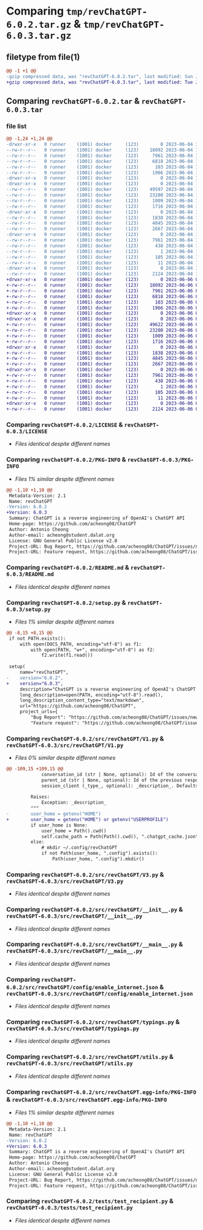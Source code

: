 # Comparing `tmp/revChatGPT-6.0.2.tar.gz` & `tmp/revChatGPT-6.0.3.tar.gz`

## filetype from file(1)

```diff
@@ -1 +1 @@
-gzip compressed data, was "revChatGPT-6.0.2.tar", last modified: Sun Jun  4 10:39:34 2023, max compression
+gzip compressed data, was "revChatGPT-6.0.3.tar", last modified: Tue Jun  6 03:03:22 2023, max compression
```

## Comparing `revChatGPT-6.0.2.tar` & `revChatGPT-6.0.3.tar`

### file list

```diff
@@ -1,24 +1,24 @@
-drwxr-xr-x   0 runner    (1001) docker     (123)        0 2023-06-04 10:39:34.770125 revChatGPT-6.0.2/
--rw-r--r--   0 runner    (1001) docker     (123)    18092 2023-06-04 10:39:03.000000 revChatGPT-6.0.2/LICENSE
--rw-r--r--   0 runner    (1001) docker     (123)     7961 2023-06-04 10:39:34.770125 revChatGPT-6.0.2/PKG-INFO
--rw-r--r--   0 runner    (1001) docker     (123)     6818 2023-06-04 10:39:34.000000 revChatGPT-6.0.2/README.md
--rw-r--r--   0 runner    (1001) docker     (123)      103 2023-06-04 10:39:34.770125 revChatGPT-6.0.2/setup.cfg
--rw-r--r--   0 runner    (1001) docker     (123)     1966 2023-06-04 10:39:03.000000 revChatGPT-6.0.2/setup.py
-drwxr-xr-x   0 runner    (1001) docker     (123)        0 2023-06-04 10:39:34.766125 revChatGPT-6.0.2/src/
-drwxr-xr-x   0 runner    (1001) docker     (123)        0 2023-06-04 10:39:34.770125 revChatGPT-6.0.2/src/revChatGPT/
--rw-r--r--   0 runner    (1001) docker     (123)    49597 2023-06-04 10:39:03.000000 revChatGPT-6.0.2/src/revChatGPT/V1.py
--rw-r--r--   0 runner    (1001) docker     (123)    23208 2023-06-04 10:39:03.000000 revChatGPT-6.0.2/src/revChatGPT/V3.py
--rw-r--r--   0 runner    (1001) docker     (123)     1009 2023-06-04 10:39:03.000000 revChatGPT-6.0.2/src/revChatGPT/__init__.py
--rw-r--r--   0 runner    (1001) docker     (123)     1716 2023-06-04 10:39:03.000000 revChatGPT-6.0.2/src/revChatGPT/__main__.py
-drwxr-xr-x   0 runner    (1001) docker     (123)        0 2023-06-04 10:39:34.770125 revChatGPT-6.0.2/src/revChatGPT/config/
--rw-r--r--   0 runner    (1001) docker     (123)     1838 2023-06-04 10:39:03.000000 revChatGPT-6.0.2/src/revChatGPT/config/enable_internet.json
--rw-r--r--   0 runner    (1001) docker     (123)     4845 2023-06-04 10:39:03.000000 revChatGPT-6.0.2/src/revChatGPT/typings.py
--rw-r--r--   0 runner    (1001) docker     (123)     2667 2023-06-04 10:39:03.000000 revChatGPT-6.0.2/src/revChatGPT/utils.py
-drwxr-xr-x   0 runner    (1001) docker     (123)        0 2023-06-04 10:39:34.770125 revChatGPT-6.0.2/src/revChatGPT.egg-info/
--rw-r--r--   0 runner    (1001) docker     (123)     7961 2023-06-04 10:39:34.000000 revChatGPT-6.0.2/src/revChatGPT.egg-info/PKG-INFO
--rw-r--r--   0 runner    (1001) docker     (123)      438 2023-06-04 10:39:34.000000 revChatGPT-6.0.2/src/revChatGPT.egg-info/SOURCES.txt
--rw-r--r--   0 runner    (1001) docker     (123)        1 2023-06-04 10:39:34.000000 revChatGPT-6.0.2/src/revChatGPT.egg-info/dependency_links.txt
--rw-r--r--   0 runner    (1001) docker     (123)      105 2023-06-04 10:39:34.000000 revChatGPT-6.0.2/src/revChatGPT.egg-info/requires.txt
--rw-r--r--   0 runner    (1001) docker     (123)       11 2023-06-04 10:39:34.000000 revChatGPT-6.0.2/src/revChatGPT.egg-info/top_level.txt
-drwxr-xr-x   0 runner    (1001) docker     (123)        0 2023-06-04 10:39:34.770125 revChatGPT-6.0.2/tests/
--rw-r--r--   0 runner    (1001) docker     (123)     2124 2023-06-04 10:39:03.000000 revChatGPT-6.0.2/tests/test_recipient.py
+drwxr-xr-x   0 runner    (1001) docker     (123)        0 2023-06-06 03:03:22.193700 revChatGPT-6.0.3/
+-rw-r--r--   0 runner    (1001) docker     (123)    18092 2023-06-06 03:02:54.000000 revChatGPT-6.0.3/LICENSE
+-rw-r--r--   0 runner    (1001) docker     (123)     7961 2023-06-06 03:03:22.193700 revChatGPT-6.0.3/PKG-INFO
+-rw-r--r--   0 runner    (1001) docker     (123)     6818 2023-06-06 03:03:22.000000 revChatGPT-6.0.3/README.md
+-rw-r--r--   0 runner    (1001) docker     (123)      103 2023-06-06 03:03:22.197700 revChatGPT-6.0.3/setup.cfg
+-rw-r--r--   0 runner    (1001) docker     (123)     1966 2023-06-06 03:02:54.000000 revChatGPT-6.0.3/setup.py
+drwxr-xr-x   0 runner    (1001) docker     (123)        0 2023-06-06 03:03:22.193700 revChatGPT-6.0.3/src/
+drwxr-xr-x   0 runner    (1001) docker     (123)        0 2023-06-06 03:03:22.193700 revChatGPT-6.0.3/src/revChatGPT/
+-rw-r--r--   0 runner    (1001) docker     (123)    49622 2023-06-06 03:02:54.000000 revChatGPT-6.0.3/src/revChatGPT/V1.py
+-rw-r--r--   0 runner    (1001) docker     (123)    23208 2023-06-06 03:02:54.000000 revChatGPT-6.0.3/src/revChatGPT/V3.py
+-rw-r--r--   0 runner    (1001) docker     (123)     1009 2023-06-06 03:02:54.000000 revChatGPT-6.0.3/src/revChatGPT/__init__.py
+-rw-r--r--   0 runner    (1001) docker     (123)     1716 2023-06-06 03:02:54.000000 revChatGPT-6.0.3/src/revChatGPT/__main__.py
+drwxr-xr-x   0 runner    (1001) docker     (123)        0 2023-06-06 03:03:22.193700 revChatGPT-6.0.3/src/revChatGPT/config/
+-rw-r--r--   0 runner    (1001) docker     (123)     1838 2023-06-06 03:02:54.000000 revChatGPT-6.0.3/src/revChatGPT/config/enable_internet.json
+-rw-r--r--   0 runner    (1001) docker     (123)     4845 2023-06-06 03:02:54.000000 revChatGPT-6.0.3/src/revChatGPT/typings.py
+-rw-r--r--   0 runner    (1001) docker     (123)     2667 2023-06-06 03:02:54.000000 revChatGPT-6.0.3/src/revChatGPT/utils.py
+drwxr-xr-x   0 runner    (1001) docker     (123)        0 2023-06-06 03:03:22.193700 revChatGPT-6.0.3/src/revChatGPT.egg-info/
+-rw-r--r--   0 runner    (1001) docker     (123)     7961 2023-06-06 03:03:22.000000 revChatGPT-6.0.3/src/revChatGPT.egg-info/PKG-INFO
+-rw-r--r--   0 runner    (1001) docker     (123)      438 2023-06-06 03:03:22.000000 revChatGPT-6.0.3/src/revChatGPT.egg-info/SOURCES.txt
+-rw-r--r--   0 runner    (1001) docker     (123)        1 2023-06-06 03:03:22.000000 revChatGPT-6.0.3/src/revChatGPT.egg-info/dependency_links.txt
+-rw-r--r--   0 runner    (1001) docker     (123)      105 2023-06-06 03:03:22.000000 revChatGPT-6.0.3/src/revChatGPT.egg-info/requires.txt
+-rw-r--r--   0 runner    (1001) docker     (123)       11 2023-06-06 03:03:22.000000 revChatGPT-6.0.3/src/revChatGPT.egg-info/top_level.txt
+drwxr-xr-x   0 runner    (1001) docker     (123)        0 2023-06-06 03:03:22.193700 revChatGPT-6.0.3/tests/
+-rw-r--r--   0 runner    (1001) docker     (123)     2124 2023-06-06 03:02:54.000000 revChatGPT-6.0.3/tests/test_recipient.py
```

### Comparing `revChatGPT-6.0.2/LICENSE` & `revChatGPT-6.0.3/LICENSE`

 * *Files identical despite different names*

### Comparing `revChatGPT-6.0.2/PKG-INFO` & `revChatGPT-6.0.3/PKG-INFO`

 * *Files 1% similar despite different names*

```diff
@@ -1,10 +1,10 @@
 Metadata-Version: 2.1
 Name: revChatGPT
-Version: 6.0.2
+Version: 6.0.3
 Summary: ChatGPT is a reverse engineering of OpenAI's ChatGPT API
 Home-page: https://github.com/acheong08/ChatGPT
 Author: Antonio Cheong
 Author-email: acheong@student.dalat.org
 License: GNU General Public License v2.0
 Project-URL: Bug Report, https://github.com/acheong08/ChatGPT/issues/new?assignees=&labels=bug-report&template=bug_report.yml&title=%5BBug%5D%3A+
 Project-URL: Feature request, https://github.com/acheong08/ChatGPT/issues/new?assignees=&labels=enhancement&template=feature_request.yml&title=%5BFeature+Request%5D%3A+
```

### Comparing `revChatGPT-6.0.2/README.md` & `revChatGPT-6.0.3/README.md`

 * *Files identical despite different names*

### Comparing `revChatGPT-6.0.2/setup.py` & `revChatGPT-6.0.3/setup.py`

 * *Files 1% similar despite different names*

```diff
@@ -8,15 +8,15 @@
 if not PATH.exists():
     with open(DOCS_PATH, encoding="utf-8") as f1:
         with open(PATH, "w+", encoding="utf-8") as f2:
             f2.write(f1.read())
 
 setup(
     name="revChatGPT",
-    version="6.0.2",
+    version="6.0.3",
     description="ChatGPT is a reverse engineering of OpenAI's ChatGPT API",
     long_description=open(PATH, encoding="utf-8").read(),
     long_description_content_type="text/markdown",
     url="https://github.com/acheong08/ChatGPT",
     project_urls={
         "Bug Report": "https://github.com/acheong08/ChatGPT/issues/new?assignees=&labels=bug-report&template=bug_report.yml&title=%5BBug%5D%3A+",
         "Feature request": "https://github.com/acheong08/ChatGPT/issues/new?assignees=&labels=enhancement&template=feature_request.yml&title=%5BFeature+Request%5D%3A+",
```

### Comparing `revChatGPT-6.0.2/src/revChatGPT/V1.py` & `revChatGPT-6.0.3/src/revChatGPT/V1.py`

 * *Files 0% similar despite different names*

```diff
@@ -109,15 +109,15 @@
             conversation_id (str | None, optional): Id of the conversation to continue on. Defaults to None.
             parent_id (str | None, optional): Id of the previous response message to continue on. Defaults to None.
             session_client (_type_, optional): _description_. Defaults to None.
 
         Raises:
             Exception: _description_
         """
-        user_home = getenv("HOME")
+        user_home = getenv("HOME") or getenv("USERPROFILE")
         if user_home is None:
             user_home = Path().cwd()
             self.cache_path = Path(Path().cwd(), ".chatgpt_cache.json")
         else:
             # mkdir ~/.config/revChatGPT
             if not Path(user_home, ".config").exists():
                 Path(user_home, ".config").mkdir()
```

### Comparing `revChatGPT-6.0.2/src/revChatGPT/V3.py` & `revChatGPT-6.0.3/src/revChatGPT/V3.py`

 * *Files identical despite different names*

### Comparing `revChatGPT-6.0.2/src/revChatGPT/__init__.py` & `revChatGPT-6.0.3/src/revChatGPT/__init__.py`

 * *Files identical despite different names*

### Comparing `revChatGPT-6.0.2/src/revChatGPT/__main__.py` & `revChatGPT-6.0.3/src/revChatGPT/__main__.py`

 * *Files identical despite different names*

### Comparing `revChatGPT-6.0.2/src/revChatGPT/config/enable_internet.json` & `revChatGPT-6.0.3/src/revChatGPT/config/enable_internet.json`

 * *Files identical despite different names*

### Comparing `revChatGPT-6.0.2/src/revChatGPT/typings.py` & `revChatGPT-6.0.3/src/revChatGPT/typings.py`

 * *Files identical despite different names*

### Comparing `revChatGPT-6.0.2/src/revChatGPT/utils.py` & `revChatGPT-6.0.3/src/revChatGPT/utils.py`

 * *Files identical despite different names*

### Comparing `revChatGPT-6.0.2/src/revChatGPT.egg-info/PKG-INFO` & `revChatGPT-6.0.3/src/revChatGPT.egg-info/PKG-INFO`

 * *Files 1% similar despite different names*

```diff
@@ -1,10 +1,10 @@
 Metadata-Version: 2.1
 Name: revChatGPT
-Version: 6.0.2
+Version: 6.0.3
 Summary: ChatGPT is a reverse engineering of OpenAI's ChatGPT API
 Home-page: https://github.com/acheong08/ChatGPT
 Author: Antonio Cheong
 Author-email: acheong@student.dalat.org
 License: GNU General Public License v2.0
 Project-URL: Bug Report, https://github.com/acheong08/ChatGPT/issues/new?assignees=&labels=bug-report&template=bug_report.yml&title=%5BBug%5D%3A+
 Project-URL: Feature request, https://github.com/acheong08/ChatGPT/issues/new?assignees=&labels=enhancement&template=feature_request.yml&title=%5BFeature+Request%5D%3A+
```

### Comparing `revChatGPT-6.0.2/tests/test_recipient.py` & `revChatGPT-6.0.3/tests/test_recipient.py`

 * *Files identical despite different names*

